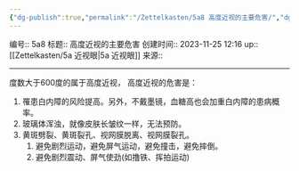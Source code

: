 ```yaml
---
{"dg-publish":true,"permalink":"/Zettelkasten/5a8 高度近视的主要危害/","dgPassFrontmatter":true}
---
```


编号:: 5a8
标题:: 高度近视的主要危害
创建时间:: 2023-11-25 12:16
up:: [[Zettelkasten/5a 近视眼\|5a 近视眼]]
来源:: 

---
度数大于600度的属于高度近视，
高度近视的危害是：
1. 罹患白内障的风险提高。另外，不戴墨镜，血糖高也会加重白内障的患病概率。
2. 玻璃体浑浊，就像皮肤长皱纹一样，无法预防。
3. 黄斑劈裂、黄斑裂孔、视网膜脱离、视网膜裂孔。
	1. 避免剧烈运动，避免屏气运动，避免撞击，避免摔倒。
	2. 避免剧烈震动、屏气使劲(如撸铁、挥拍运动)

